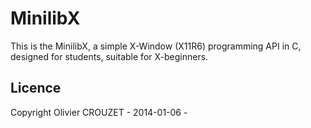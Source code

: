 # MinilibX

This is the MinilibX, a simple X-Window (X11R6) programming API
in C, designed for students, suitable for X-beginners.

## Licence

Copyright Olivier CROUZET - 2014-01-06 -